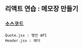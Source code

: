 ## 리액트 연습 : 메모장 만들기
### 소스코드
```
Quote.jsx : 명언 API
Header.jsx : 헤더
```
<!-- 예외처리 방법 참고 : https://velog.io/@dom_hxrdy/React-fetch%ED%96%88%EC%9D%84-%EB%95%8C-%EC%98%88%EC%99%B8%EC%B2%98%EB%A6%AC%ED%95%98%EA%B8%B0 -->
